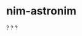 # nim-astronim
? ? ?

<!--

https://astroquery.readthedocs.io/en/latest/gaia/gaia.html
https://gea.esac.esa.int/archive/
http://gea.esac.esa.int/archive-help/index.html
https://www.astropy.org/affiliated/index.html

-->
